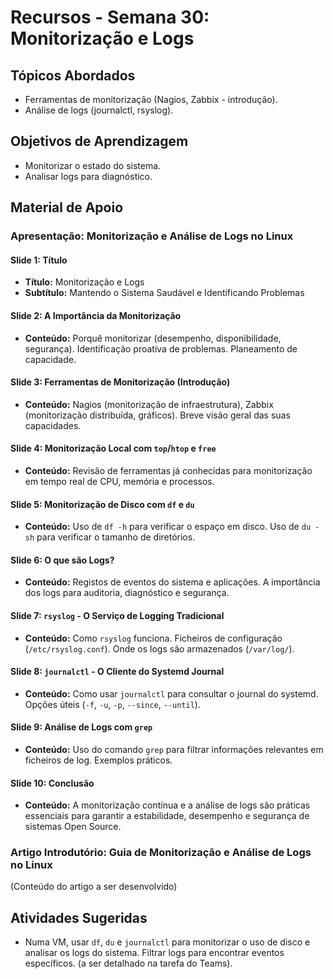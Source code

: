 # Recursos - Semana 30: Monitorização e Logs

## Tópicos Abordados
*   Ferramentas de monitorização (Nagios, Zabbix - introdução).
*   Análise de logs (journalctl, rsyslog).

## Objetivos de Aprendizagem
*   Monitorizar o estado do sistema.
*   Analisar logs para diagnóstico.

## Material de Apoio

### Apresentação: Monitorização e Análise de Logs no Linux

#### Slide 1: Título
*   **Título:** Monitorização e Logs
*   **Subtítulo:** Mantendo o Sistema Saudável e Identificando Problemas

#### Slide 2: A Importância da Monitorização
*   **Conteúdo:** Porquê monitorizar (desempenho, disponibilidade, segurança). Identificação proativa de problemas. Planeamento de capacidade.

#### Slide 3: Ferramentas de Monitorização (Introdução)
*   **Conteúdo:** Nagios (monitorização de infraestrutura), Zabbix (monitorização distribuída, gráficos). Breve visão geral das suas capacidades.

#### Slide 4: Monitorização Local com `top`/`htop` e `free`
*   **Conteúdo:** Revisão de ferramentas já conhecidas para monitorização em tempo real de CPU, memória e processos.

#### Slide 5: Monitorização de Disco com `df` e `du`
*   **Conteúdo:** Uso de `df -h` para verificar o espaço em disco. Uso de `du -sh` para verificar o tamanho de diretórios.

#### Slide 6: O que são Logs?
*   **Conteúdo:** Registos de eventos do sistema e aplicações. A importância dos logs para auditoria, diagnóstico e segurança.

#### Slide 7: `rsyslog` - O Serviço de Logging Tradicional
*   **Conteúdo:** Como `rsyslog` funciona. Ficheiros de configuração (`/etc/rsyslog.conf`). Onde os logs são armazenados (`/var/log/`).

#### Slide 8: `journalctl` - O Cliente do Systemd Journal
*   **Conteúdo:** Como usar `journalctl` para consultar o journal do systemd. Opções úteis (`-f`, `-u`, `-p`, `--since`, `--until`).

#### Slide 9: Análise de Logs com `grep`
*   **Conteúdo:** Uso do comando `grep` para filtrar informações relevantes em ficheiros de log. Exemplos práticos.

#### Slide 10: Conclusão
*   **Conteúdo:** A monitorização contínua e a análise de logs são práticas essenciais para garantir a estabilidade, desempenho e segurança de sistemas Open Source.

### Artigo Introdutório: Guia de Monitorização e Análise de Logs no Linux

(Conteúdo do artigo a ser desenvolvido)

## Atividades Sugeridas
*   Numa VM, usar `df`, `du` e `journalctl` para monitorizar o uso de disco e analisar os logs do sistema. Filtrar logs para encontrar eventos específicos. (a ser detalhado na tarefa do Teams).

